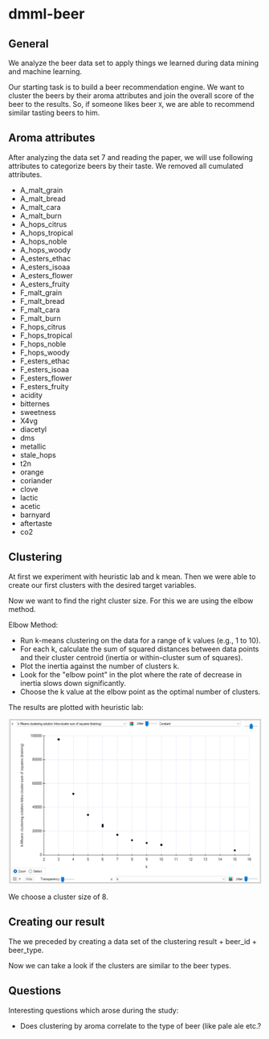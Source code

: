 # dmml-beer

## General

We analyze the beer data set to apply things we learned during data mining and machine learning.

Our starting task is to build a beer recommendation engine. We want to cluster the beers by their aroma attributes and join the overall score of the beer to the results. So, if someone likes beer `X`, we are able to recommend similar tasting beers to him.

## Aroma attributes

After analyzing the data set 7 and reading the paper, we will use following attributes to categorize beers by their taste. We removed all cumulated attributes.

- A_malt_grain
- A_malt_bread
- A_malt_cara
- A_malt_burn
- A_hops_citrus
- A_hops_tropical
- A_hops_noble
- A_hops_woody
- A_esters_ethac
- A_esters_isoaa
- A_esters_flower
- A_esters_fruity
- F_malt_grain
- F_malt_bread
- F_malt_cara
- F_malt_burn
- F_hops_citrus
- F_hops_tropical
- F_hops_noble
- F_hops_woody
- F_esters_ethac
- F_esters_isoaa
- F_esters_flower
- F_esters_fruity
- acidity
- bitternes
- sweetness
- X4vg
- diacetyl
- dms
- metallic
- stale_hops
- t2n
- orange
- coriander
- clove
- lactic
- acetic
- barnyard
- aftertaste
- co2

## Clustering

At first we experiment with heuristic lab and k mean. Then we were able to create our first clusters with the desired target variables.

Now we want to find the right cluster size. For this we are using the elbow method.

Elbow Method:

- Run k-means clustering on the data for a range of k values (e.g., 1 to 10).
- For each k, calculate the sum of squared distances between data points and their cluster centroid (inertia or within-cluster sum of squares).
- Plot the inertia against the number of clusters k.
- Look for the "elbow point" in the plot where the rate of decrease in inertia slows down significantly.
- Choose the k value at the elbow point as the optimal number of clusters.

The results are plotted with heuristic lab:

![elbow_cluster](./assets/elbow_cluster.png)

We choose a cluster size of 8.



## Creating our result

The we preceded by creating a data set of the clustering result + beer_id + beer_type.

Now we can take a look if the clusters are similar to the beer types.



## Questions

Interesting questions which arose during the study:

- Does clustering by aroma correlate to the type of beer (like pale ale etc.?
